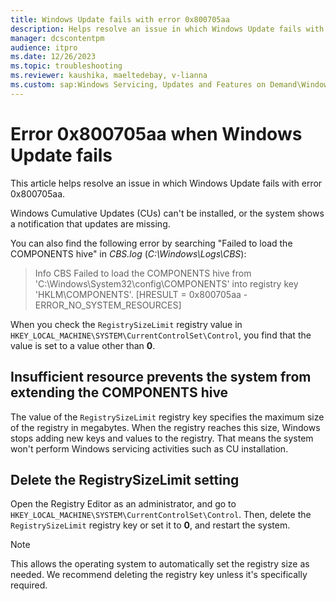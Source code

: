 ```yaml
---
title: Windows Update fails with error 0x800705aa
description: Helps resolve an issue in which Windows Update fails with error 0x800705aa.
manager: dcscontentpm
audience: itpro
ms.date: 12/26/2023
ms.topic: troubleshooting
ms.reviewer: kaushika, maeltedebay, v-lianna
ms.custom: sap:Windows Servicing, Updates and Features on Demand\Windows Update fails - installation stops with error, csstroubleshoot, ikb2lmc
---
```

# Error 0x800705aa when Windows Update fails

This article helps resolve an issue in which Windows Update fails with error 0x800705aa.

Windows Cumulative Updates (CUs) can't be installed, or the system shows a notification that updates are missing. 
 
You can also find the following error by searching "Failed to load the COMPONENTS hive" in *CBS.log* (*C:\\Windows\\Logs\\CBS*): 
 
> Info CBS Failed to load the COMPONENTS hive from 'C:\Windows\System32\config\COMPONENTS' into registry key 'HKLM\COMPONENTS'. [HRESULT = 0x800705aa - ERROR_NO_SYSTEM_RESOURCES]

When you check the `RegistrySizeLimit` registry value in `HKEY_LOCAL_MACHINE\SYSTEM\CurrentControlSet\Control`, you find that the value is set to a value other than **0**.

## Insufficient resource prevents the system from extending the COMPONENTS hive
 
The value of the `RegistrySizeLimit` registry key specifies the maximum size of the registry in megabytes. When the registry reaches this size, Windows stops adding new keys and values to the registry. That means the system won't perform Windows servicing activities such as CU installation. 
 
## Delete the RegistrySizeLimit setting 
 
Open the Registry Editor as an administrator, and go to `HKEY_LOCAL_MACHINE\SYSTEM\CurrentControlSet\Control`. Then, delete the `RegistrySizeLimit` registry key or set it to **0**, and restart the system.

> [!NOTE]
> This allows the operating system to automatically set the registry size as needed. We recommend deleting the registry key unless it's specifically required.
